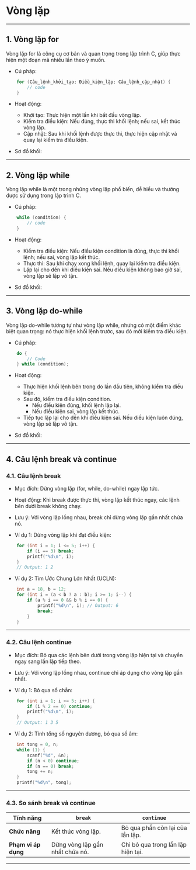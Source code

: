 # Vòng lặp

---

## 1. Vòng lặp for

Vòng lặp for là công cụ cơ bản và quan trọng trong lập trình C, giúp thực hiện một đoạn mã nhiều lần theo ý muốn.

- Cú pháp:

```C
    for (Câu_lệnh_khởi_tạo; Điều_kiện_lặp; Câu_lệnh_cập_nhật) {
        // code
    }
```

- Hoạt động:

  - Khởi tạo: Thực hiện một lần khi bắt đầu vòng lặp.
  - Kiểm tra điều kiện: Nếu đúng, thực thi khối lệnh; nếu sai, kết thúc vòng lặp.
  - Cập nhật: Sau khi khối lệnh được thực thi, thực hiện cập nhật và quay lại kiểm tra điều kiện.

- Sơ đồ khối:

---

## 2. Vòng lặp while

Vòng lặp while là một trong những vòng lặp phổ biến, dễ hiểu và thường được sử dụng trong lập trình C.

- Cú pháp:

```C
    while (condition) {
        // code
    }
```

- Hoạt động:

  - Kiểm tra điều kiện: Nếu điều kiện condition là đúng, thực thi khối lệnh; nếu sai, vòng lặp kết thúc.
  - Thực thi: Sau khi chạy xong khối lệnh, quay lại kiểm tra điều kiện.
  - Lặp lại cho đến khi điều kiện sai. Nếu điều kiện không bao giờ sai, vòng lặp sẽ lặp vô tận.

- Sơ đồ khối:

---

## 3. Vòng lặp do-while

Vòng lặp do-while tương tự như vòng lặp while, nhưng có một điểm khác biệt quan trọng: nó thực hiện khối lệnh trước, sau đó mới kiểm tra điều kiện.

- Cú pháp:

```C
    do {
        // Code
    } while (condition);
```

- Hoạt động:

  - Thực hiện khối lệnh bên trong do lần đầu tiên, không kiểm tra điều kiện.
  - Sau đó, kiểm tra điều kiện condition.
    - Nếu điều kiện đúng, khối lệnh lặp lại.
    - Nếu điều kiện sai, vòng lặp kết thúc.
  - Tiếp tục lặp lại cho đến khi điều kiện sai. Nếu điều kiện luôn đúng, vòng lặp sẽ lặp vô tận.

- Sơ đồ khối:

---

## 4. Câu lệnh break và continue

### 4.1. Câu lệnh break

- Mục đích: Dừng vòng lặp (for, while, do-while) ngay lập tức.
- Hoạt động: Khi break được thực thi, vòng lặp kết thúc ngay, các lệnh bên dưới break không chạy.
- Lưu ý: Với vòng lặp lồng nhau, break chỉ dừng vòng lặp gần nhất chứa nó.

- Ví dụ 1: Dừng vòng lặp khi đạt điều kiện:

```C
    for (int i = 1; i <= 5; i++) {
        if (i == 3) break;
        printf("%d\n", i);
    }
    // Output: 1 2
```

- Ví dụ 2: Tìm Ước Chung Lớn Nhất (UCLN):

```C
    int a = 18, b = 12;
    for (int i = (a < b ? a : b); i >= 1; i--) {
        if (a % i == 0 && b % i == 0) {
            printf("%d\n", i); // Output: 6
            break;
        }
    }
```

---

### 4.2. Câu lệnh continue

- Mục đích: Bỏ qua các lệnh bên dưới trong vòng lặp hiện tại và chuyển ngay sang lần lặp tiếp theo.
- Lưu ý: Với vòng lặp lồng nhau, continue chỉ áp dụng cho vòng lặp gần nhất.

- Ví dụ 1: Bỏ qua số chẵn:

```C
    for (int i = 1; i <= 5; i++) {
        if (i % 2 == 0) continue;
        printf("%d\n", i);
    }
    // Output: 1 3 5
```

- Ví dụ 2: Tính tổng số nguyên dương, bỏ qua số âm:

```C
    int tong = 0, n;
    while (1) {
        scanf("%d", &n);
        if (n < 0) continue;
        if (n == 0) break;
        tong += n;
    }
    printf("%d\n", tong);
```

---

### 4.3. So sánh break và continue

| **Tính năng**       | **`break`**                     | **`continue`**                     |
| ------------------- | ------------------------------- | ---------------------------------- |
| **Chức năng**       | Kết thúc vòng lặp.              | Bỏ qua phần còn lại của lần lặp.   |
| **Phạm vi áp dụng** | Dừng vòng lặp gần nhất chứa nó. | Chỉ bỏ qua trong lần lặp hiện tại. |

---
